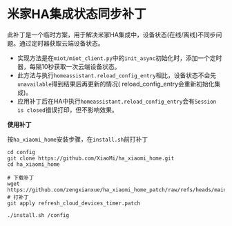 # 米家HA集成状态同步补丁

此补丁是一个临时方案，用于解决米家HA集成中，设备状态(在线/离线)不同步问题。通过定时器获取云端设备状态。

- 实现方法是在`miot/miot_client.py`中的`init_async`初始化时，添加一个定时器，每隔10秒获取一次云端设备状态。
- 此方法与执行`homeassistant.reload_config_entry`相比，设备状态不会先`unavailable`得到结果后再更新的情况(
  reload_config_entry会重新初始化集成)。
- 应用补丁后在HA中执行`homeassistant.reload_config_entry`会有`Session is closed`错误打印，但不影响效果。

**使用补丁**

按`ha_xiaomi_home`安装步骤，在`install.sh`前打补丁

```shell
cd config
git clone https://github.com/XiaoMi/ha_xiaomi_home.git
cd ha_xiaomi_home

# 下载补丁
wget https://github.com/zengxianxue/ha_xiaomi_home_patch/raw/refs/heads/main/refresh_cloud_devices_timer.patch
# 打补丁
git apply refresh_cloud_devices_timer.patch

./install.sh /config
```


